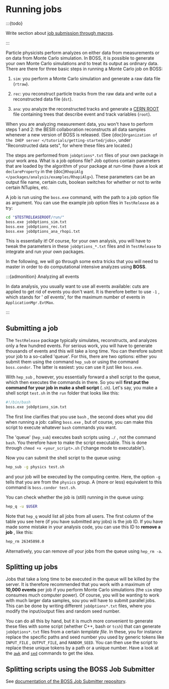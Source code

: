 <!-- cspell:ignore TESTRELEASEROOT -->

# Running jobs

:::{todo}

Write section about
[job submission through macros](http://afsapply.ihep.ac.cn/cchelp/en/local-cluster/jobs/HTCondor/#3213-tips-of-using-hepjob).

:::

Particle physicists perform analyzes on either data from measurements or on
data from Monte Carlo simulation. In BOSS, it is possible to generate your own
Monte Carlo simulations and to treat its output as ordinary data. There are
there for three basic steps in running a Monte Carlo job on BOSS:

1. `sim`: you perform a Monte Carlo simulation and generate a raw data file
   (`rtraw`).

2. `rec`: you reconstruct particle tracks from the raw data and write out a
   reconstructed data file (`dst`).

3. `ana`: you analyze the reconstructed tracks and generate a
   [CERN ROOT](https://root.cern.ch/root/htmldoc/guides/users-guide/InputOutput.html)
   file containing trees that describe event and track variables (`root`).

When you are analyzing measurement data, you won't have to perform steps 1 and
2: the BESIII collaboration reconstructs all data samples whenever a new
version of BOSS is released. (See
{doc}`Organization of the IHEP server </tutorials/getting-started/jobs>`, under
"Reconstructed data sets", for where these files are located.)

The steps are performed from `jobOptions*.txt` files of your own package in
your work area. What is a job options file? Job options contain parameters that
are loaded by the algorithm of your package at run-time (have a look at
`declareProperty` in the
{doc}`RhopiAlg </packages/analysis/examples/RhopiAlg>`). These parameters can
be an output file name, certain cuts, boolean switches for whether or not to
write certain NTuples, etc.

A job is run using the `boss.exe` command, with the path to a job option file
as argument. You can use the example job option files in `TestRelease` as a
try:

```bash
cd "$TESTRELEASEROOT/run/"
boss.exe jobOptions_sim.txt
boss.exe jobOptions_rec.txt
boss.exe jobOptions_ana_rhopi.txt
```

This is essentially it! Of course, for your own analysis, you will have to
tweak the parameters in these `jobOptions_*.txt` files and in `TestRelease` to
integrate and run your own packages.

In the following, we will go through some extra tricks that you will need to
master in order to do computational intensive analyzes using **BOSS**.

:::{admonition} Analyzing all events

In data analysis, you usually want to use all events available: cuts are
applied to get rid of events you don't want. It is therefore better to use `-1`
, which stands for ' _all_ events', for the maximum number of events in
`ApplicationMgr.EvtMax`.

:::

## Submitting a job

The `TestRelease` package typically simulates, reconstructs, and analyzes only
a few hundred events. For serious work, you will have to generate thousands of
events and this will take a long time. You can therefore submit your job to a
so-called 'queue'. For this, there are two options: either you submit them
using the command `hep_sub` or using the command `boss.condor`. The latter is
easiest: you can use it just like `boss.exe`.

With `hep_sub` , however, you essentially forward a shell script to the queue,
which then executes the commands in there. So you will **first put the command
for your job in make a shell script** (`.sh`). Let's say, you make a shell
script `test.sh` in the `run` folder that looks like this:

```bash
#!/bin/bash
boss.exe jobOptions_sim.txt
```

The first line clarifies that you use `bash` , the second does what you did
when running a job: calling `boss.exe` , but of course, you can make this
script to execute whatever `bash` commands you want.

The 'queue' (`hep_sub`) executes bash scripts using `./` , not the command
`bash`. You therefore have to make the script executable. This is done through
`chmod +x <your_script>.sh` ('change mode to executable').

Now you can submit the shell script to the queue using:

```bash
hep_sub -g physics test.sh
```

and your job will be executed by the computing centre. Here, the option `-g`
tells that you are from the `physics` group. A (more or less) equivalent to
this command is `boss.condor test.sh`.

You can check whether the job is (still) running in the queue using:

```bash
hep_q -u $USER
```

Note that `hep_q` would list all jobs from all users. The first column of the
table you see here (if you have submitted any jobs) is the job ID. If you have
made some mistake in your analysis code, you can use this ID to **remove a
job** , like this:

```bash
hep_rm 26345898.0
```

Alternatively, you can remove _all_ your jobs from the queue using `hep_rm -a`.

## Splitting up jobs

Jobs that take a long time to be executed in the queue will be killed by the
server. It is therefore recommended that you work with a maximum of **10,000
events** per job if you perform Monte Carlo simulations (the `sim` step
consumes much computer power). Of course, you will be wanting to work with much
larger data samples, sou you will have to submit parallel jobs. This can be
done by writing different `jobOptions*.txt` files, where you modify the
input/output files and random seed number.

You can do all this by hand, but it is much more convenient to generate these
files with some script (whether C++, bash or `tcsh`) that can generate
`jobOptions*.txt` files from a certain _template file_. In these, you for
instance replace the specific paths and seed number you used by generic tokens
like `INPUT_FILE` , `OUTPUT_FILE`, and `RANDOM_SEED`. You can then use the
script to replace these unique tokens by a path or a unique number. Have a look
at the [`awk`](https://www.tldp.org/LDP/abs/html/awk.html) and
[`sed`](https://www.gnu.org/software/sed/manual/sed.html) commands to get the
idea.

## Splitting scripts using the BOSS Job Submitter

See
[documentation of the BOSS Job Submitter repository](https://github.com/redeboer/BOSS_JobSubmitter).
